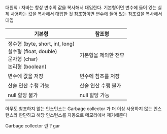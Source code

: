 대원칙 : 자바는 항상 변수의 값을 복사해서 대입한다.
기본형이면 변수에 들어 있는 실제 사용하는 값을 복사해서 대입한 것
참조형이면 변수에 들어 있는 참조값을 복사해서 대입


| 기본형                                                                                | 참조형         |
| ---------------------------------------------------------------------------------- | ----------- |
| 정수형 (byte, short, int, long)<br>실수형 (float, double)<br>문자형 (char)<br>논리형 (boolean) | 기본형을 제외한 전부 |
| 변수에 값을 저장                                                                          | 변수에 참조를 저장  |
| 산술 연산 수행 가능                                                                        | 산술 연산 수행 불가 |
| null 할당 불가                                                                         | null 할당 가능  |

아무도 참조하지 않는 인스턴스는 Garbage collector 가 더 이상 사용하지 않는 인스턴스라 판단하고 해당 인스턴스를 자동으로 메모리에서 제거해준다

Garbage collector 란 ? gar